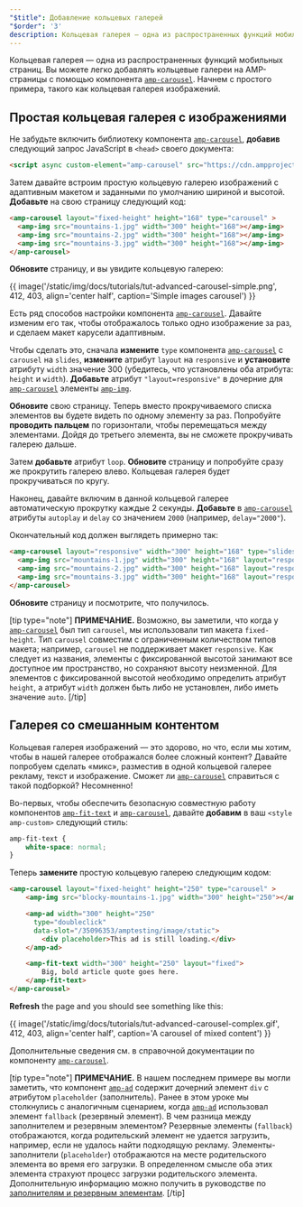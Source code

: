 ```yaml
---
"$title": Добавление кольцевых галерей
"$order": '3'
description: Кольцевая галерея — одна из распространенных функций мобильных страниц. Вы можете легко добавлять кольцевые галереи на AMP-страницы с помощью компонента amp-carousel.
---
```


Кольцевая галерея — одна из распространенных функций мобильных страниц. Вы можете легко добавлять кольцевые галереи на AMP-страницы с помощью компонента [`amp-carousel`](../../../../documentation/components/reference/amp-carousel.md). Начнем с простого примера, такого как кольцевая галерея изображений.

## Простая кольцевая галерея с изображениями

Не забудьте включить библиотеку компонента [`amp-carousel`](../../../../documentation/components/reference/amp-carousel.md), **добавив** следующий запрос JavaScript в `<head>` своего документа:

```html
<script async custom-element="amp-carousel" src="https://cdn.ampproject.org/v0/amp-carousel-0.1.js"></script>
```

Затем давайте встроим простую кольцевую галерею изображений с адаптивным макетом и заданными по умолчанию шириной и высотой. **Добавьте** на свою страницу следующий код:

```html
<amp-carousel layout="fixed-height" height="168" type="carousel" >
  <amp-img src="mountains-1.jpg" width="300" height="168"></amp-img>
  <amp-img src="mountains-2.jpg" width="300" height="168"></amp-img>
  <amp-img src="mountains-3.jpg" width="300" height="168"></amp-img>
</amp-carousel>
```

**Обновите** страницу, и вы увидите кольцевую галерею:

{{ image('/static/img/docs/tutorials/tut-advanced-carousel-simple.png', 412, 403, align='center half', caption='Simple images carousel') }}

Есть ряд способов настройки компонента [`amp-carousel`](../../../../documentation/components/reference/amp-carousel.md). Давайте изменим его так, чтобы отображалось только одно изображение за раз, и сделаем макет карусели адаптивным.

Чтобы сделать это, сначала **измените** `type` компонента [`amp-carousel`](../../../../documentation/components/reference/amp-carousel.md) с `carousel` на `slides`, **измените** атрибут `layout` на `responsive` и **установите** атрибуту `width` значение 300 (убедитесь, что установлены оба атрибута: `height` и `width`).  **Добавьте** атрибут `"layout=responsive"` в дочерние для [`amp-carousel`](../../../../documentation/components/reference/amp-carousel.md) элементы [`amp-img`](../../../../documentation/components/reference/amp-img.md).

**Обновите** свою страницу. Теперь вместо прокручиваемого списка элементов вы будете видеть по одному элементу за раз. Попробуйте **проводить пальцем** по горизонтали, чтобы перемещаться между элементами. Дойдя до третьего элемента, вы не сможете прокручивать галерею дальше.

Затем **добавьте** атрибут `loop`. **Обновите** страницу и попробуйте сразу же прокрутить галерею влево. Кольцевая галерея будет прокручиваться по кругу.

Наконец, давайте включим в данной кольцевой галерее автоматическую прокрутку каждые 2 секунды. **Добавьте** в [`amp-carousel`](../../../../documentation/components/reference/amp-carousel.md) атрибуты `autoplay` и `delay` со значением `2000` (например, `delay="2000"`).

Окончательный код должен выглядеть примерно так:

```html
<amp-carousel layout="responsive" width="300" height="168" type="slides" autoplay delay="2000" loop>
  <amp-img src="mountains-1.jpg" width="300" height="168" layout="responsive"></amp-img>
  <amp-img src="mountains-2.jpg" width="300" height="168" layout="responsive"></amp-img>
  <amp-img src="mountains-3.jpg" width="300" height="168" layout="responsive"></amp-img>
</amp-carousel>
```

**Обновите** страницу и посмотрите, что получилось.

[tip type="note"] **ПРИМЕЧАНИЕ.** Возможно, вы заметили, что когда у [`amp-carousel`](../../../../documentation/components/reference/amp-carousel.md) был тип `carousel`, мы использовали тип макета `fixed-height`. Тип `carousel` совместим с ограниченным количеством типов макета; например, `carousel` не поддерживает макет `responsive`. Как следует из названия, элементы с фиксированной высотой занимают все доступное им пространство, но сохраняют высоту неизменной. Для элементов с фиксированной высотой необходимо определить атрибут `height`, а атрибут `width` должен быть либо не установлен, либо иметь значение `auto`. [/tip]

## Галерея со смешанным контентом

Кольцевая галерея изображений — это здорово, но что, если мы хотим, чтобы в нашей галерее отображался более сложный контент? Давайте попробуем сделать «микс», разместив в одной кольцевой галерее рекламу, текст и изображение. Сможет ли [`amp-carousel`](../../../../documentation/components/reference/amp-carousel.md) справиться с такой подборкой? Несомненно!

Во-первых, чтобы обеспечить безопасную совместную работу компонентов [`amp-fit-text`](../../../../documentation/components/reference/amp-fit-text.md) и [`amp-carousel`](../../../../documentation/components/reference/amp-carousel.md), давайте **добавим** в ваш `<style amp-custom>` следующий стиль:

```css
amp-fit-text {
    white-space: normal;
}
```

Теперь **замените** простую кольцевую галерею следующим кодом:

```html
<amp-carousel layout="fixed-height" height="250" type="carousel" >
    <amp-img src="blocky-mountains-1.jpg" width="300" height="250"></amp-img>

    <amp-ad width="300" height="250"
      type="doubleclick"
      data-slot="/35096353/amptesting/image/static">
        <div placeholder>This ad is still loading.</div>
    </amp-ad>

    <amp-fit-text width="300" height="250" layout="fixed">
        Big, bold article quote goes here.
    </amp-fit-text>
</amp-carousel>
```

**Refresh** the page and you should see something like this:

{{ image('/static/img/docs/tutorials/tut-advanced-carousel-complex.gif', 412, 403, align='center half', caption='A carousel of mixed content') }}

Дополнительные сведения см. в справочной документации по компоненту [`amp-carousel`](../../../../documentation/components/reference/amp-carousel.md).

[tip type="note"] **ПРИМЕЧАНИЕ.** В нашем последнем примере вы могли заметить, что компонент [`amp-ad`](../../../../documentation/components/reference/amp-ad.md) содержит дочерний элемент `div` с атрибутом `placeholder` (заполнитель). Ранее в этом уроке мы столкнулись с аналогичным сценарием, когда [`amp-ad`](../../../../documentation/components/reference/amp-ad.md) использовал элемент `fallback` (резервный элемент). В чем разница между заполнителем и резервным элементом? Резервные элементы (`fallback`) отображаются, когда родительский элемент не удается загрузить, например, если не удалось найти подходящую рекламу. Элементы-заполнители (`placeholder`) отображаются на месте родительского элемента во время его загрузки. В определенном смысле оба этих элемента страхуют процесс загрузки родительского элемента. Дополнительную информацию можно получить в руководстве по [заполнителям и резервным элементам](../../../../documentation/guides-and-tutorials/develop/style_and_layout/placeholders.md). [/tip]
